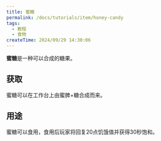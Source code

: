 ```yaml
---
title: 蜜糖
permalink: /docs/tutorials/item/honey-candy
tags:
  - 教程
  - 食物
createTime: 2024/09/29 14:30:06
---
```

**蜜糖**是一种可以合成的糖果。

## 获取
蜜糖可以在工作台上由蜜脾+糖合成而来。

## 用途
蜜糖可以食用，食用后玩家将回复20点饥饿值并获得30秒饱和。